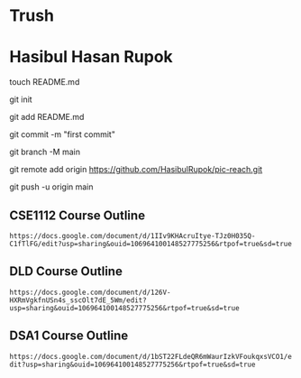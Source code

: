 # Trush

# Hasibul Hasan Rupok


touch README.md

git init

git add README.md

git commit -m "first commit"

git branch -M main

git remote add origin https://github.com/HasibulRupok/pic-reach.git

git push -u origin main


## CSE1112 Course Outline
`https://docs.google.com/document/d/1IIv9KHAcruItye-TJz0H035Q-C1fTlFG/edit?usp=sharing&ouid=106964100148527775256&rtpof=true&sd=true`

## DLD Course Outline
`https://docs.google.com/document/d/126V-HXRmVgkfnUSn4s_sscOlt7dE_5Wm/edit?usp=sharing&ouid=106964100148527775256&rtpof=true&sd=true`

## DSA1 Course Outline
`https://docs.google.com/document/d/1bST22FLdeQR6mWaurIzkVFoukqxsVCO1/edit?usp=sharing&ouid=106964100148527775256&rtpof=true&sd=true`
